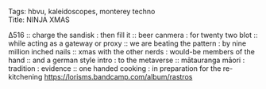 Tags: hbvu, kaleidoscopes, monterey techno    
Title: NINJA XMAS
  
∆516 :: charge the sandisk : then fill it :: beer canmera : for twenty two blot :: while acting as a gateway or proxy :: we are beating the pattern : by nine million inched nails :: xmas with the other nerds : would-be members of the hand :: and a german style intro : to the metaverse :: mātauranga māori : tradition : evidence :: one handed cooking : in preparation for the re-kitchening
<https://lorisms.bandcamp.com/album/rastros>